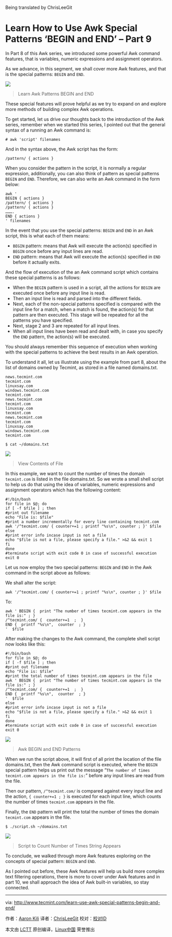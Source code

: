 Being translated by ChrisLeeGit

Learn How to Use Awk Special Patterns ‘BEGIN and END’ – Part 9
===============================================================

In Part 8 of this Awk series, we introduced some powerful Awk command features, that is variables, numeric expressions and assignment operators.

As we advance, in this segment, we shall cover more Awk features, and that is the special patterns: `BEGIN` and `END`.

![](http://www.tecmint.com/wp-content/uploads/2016/07/Learn-Awk-Patterns-BEGIN-and-END.png)
>Learn Awk Patterns BEGIN and END

These special features will prove helpful as we try to expand on and explore more methods of building complex Awk operations.

To get started, let us drive our thoughts back to the introduction of the Awk series, remember when we started this series, I pointed out that the general syntax of a running an Awk command is:

```
# awk 'script' filenames  
```

And in the syntax above, the Awk script has the form:

```
/pattern/ { actions } 
```

When you consider the pattern in the script, it is normally a regular expression, additionally, you can also think of pattern as special patterns `BEGIN` and `END`. Therefore, we can also write an Awk command in the form below:

```
awk '
BEGIN { actions } 
/pattern/ { actions }
/pattern/ { actions }
……….
END { actions } 
' filenames  
```

In the event that you use the special patterns: `BEGIN` and `END` in an Awk script, this is what each of them means:

- `BEGIN` pattern: means that Awk will execute the action(s) specified in `BEGIN` once before any input lines are read.
- `END` pattern: means that Awk will execute the action(s) specified in `END` before it actually exits.

And the flow of execution of the an Awk command script which contains these special patterns is as follows:

- When the `BEGIN` pattern is used in a script, all the actions for `BEGIN` are executed once before any input line is read.
- Then an input line is read and parsed into the different fields.
- Next, each of the non-special patterns specified is compared with the input line for a match, when a match is found, the action(s) for that pattern are then executed. This stage will be repeated for all the patterns you have specified.
- Next, stage 2 and 3 are repeated for all input lines.
- When all input lines have been read and dealt with, in case you specify the `END` pattern, the action(s) will be executed.

You should always remember this sequence of execution when working with the special patterns to achieve the best results in an Awk operation.

To understand it all, let us illustrate using the example from part 8, about the list of domains owned by Tecmint, as stored in a file named domains.txt.

```
news.tecmint.com
tecmint.com
linuxsay.com
windows.tecmint.com
tecmint.com
news.tecmint.com
tecmint.com
linuxsay.com
tecmint.com
news.tecmint.com
tecmint.com
linuxsay.com
windows.tecmint.com
tecmint.com
```

```
$ cat ~/domains.txt
```

![](http://www.tecmint.com/wp-content/uploads/2016/07/View-Contents-of-File.png)
>View Contents of File

In this example, we want to count the number of times the domain `tecmint.com` is listed in the file domains.txt. So we wrote a small shell script to help us do that using the idea of variables, numeric expressions and assignment operators which has the following content:

```
#!/bin/bash
for file in $@; do
if [ -f $file ] ; then
#print out filename
echo "File is: $file"
#print a number incrementally for every line containing tecmint.com 
awk '/^tecmint.com/ { counter+=1 ; printf "%s\n", counter ; }' $file
else
#print error info incase input is not a file
echo "$file is not a file, please specify a file." >&2 && exit 1
fi
done
#terminate script with exit code 0 in case of successful execution 
exit 0
```

Let us now employ the two special patterns: `BEGIN` and `END` in the Awk command in the script above as follows:

We shall alter the script:

```
awk '/^tecmint.com/ { counter+=1 ; printf "%s\n", counter ; }' $file
```

To:

```
awk ' BEGIN {  print "The number of times tecmint.com appears in the file is:" ; }
/^tecmint.com/ {  counter+=1  ;  }
END {  printf "%s\n",  counter  ; } 
'  $file
```

After making the changes to the Awk command, the complete shell script now looks like this:

```
#!/bin/bash
for file in $@; do
if [ -f $file ] ; then
#print out filename
echo "File is: $file"
#print the total number of times tecmint.com appears in the file
awk ' BEGIN {  print "The number of times tecmint.com appears in the file is:" ; }
/^tecmint.com/ {  counter+=1  ;  }
END {  printf "%s\n",  counter  ; } 
'  $file
else
#print error info incase input is not a file
echo "$file is not a file, please specify a file." >&2 && exit 1
fi
done
#terminate script with exit code 0 in case of successful execution 
exit 0
```

![](http://www.tecmint.com/wp-content/uploads/2016/07/Awk-BEGIN-and-END-Patterns.png)
>Awk BEGIN and END Patterns

When we run the script above, it will first of all print the location of the file domains.txt, then the Awk command script is executed, where the `BEGIN` special pattern helps us print out the message “`The number of times tecmint.com appears in the file is:`” before any input lines are read from the file.

Then our pattern, `/^tecmint.com/` is compared against every input line and the action, `{ counter+=1 ; }` is executed for each input line, which counts the number of times `tecmint.com` appears in the file.

Finally, the `END` pattern will print the total the number of times the domain `tecmint.com` appears in the file.

```
$ ./script.sh ~/domains.txt 
```
![](http://www.tecmint.com/wp-content/uploads/2016/07/Script-to-Count-Number-of-Times-String-Appears.png)
>Script to Count Number of Times String Appears

To conclude, we walked through more Awk features exploring on the concepts of special pattern: `BEGIN` and `END`.

As I pointed out before, these Awk features will help us build more complex text filtering operations, there is more to cover under Awk features and in part 10, we shall approach the idea of Awk built-in variables, so stay connected.


--------------------------------------------------------------------------------

via: http://www.tecmint.com/learn-use-awk-special-patterns-begin-and-end/

作者：[Aaron Kili][a]
译者：[ChrisLeeGit](https://github.com/chrisleegit)
校对：[校对ID](https://github.com/校对ID)

本文由 [LCTT](https://github.com/LCTT/TranslateProject) 原创编译，[Linux中国](https://linux.cn/) 荣誉推出

[a]: http://www.tecmint.com/author/aaronkili/
